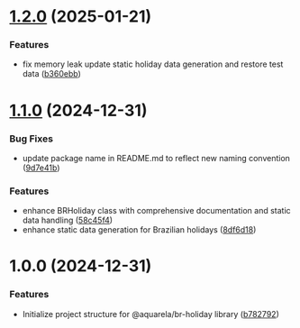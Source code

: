 # [1.2.0](https://github.com/aquarela-io/br-holiday/compare/v1.1.0...v1.2.0) (2025-01-21)


### Features

* fix memory leak update static holiday data generation and restore test data ([b360ebb](https://github.com/aquarela-io/br-holiday/commit/b360ebb86ba9b8feab42f2b7f7fafb246556f8e2))

# [1.1.0](https://github.com/aquarela-io/br-holiday/compare/v1.0.0...v1.1.0) (2024-12-31)


### Bug Fixes

* update package name in README.md to reflect new naming convention ([9d7e41b](https://github.com/aquarela-io/br-holiday/commit/9d7e41bedece7221dd635d4a00d4dc17811b39f1))


### Features

* enhance BRHoliday class with comprehensive documentation and static data handling ([58c45f4](https://github.com/aquarela-io/br-holiday/commit/58c45f4327f07ca5ae62534242769c7aa3072d3c))
* enhance static data generation for Brazilian holidays ([8df6d18](https://github.com/aquarela-io/br-holiday/commit/8df6d182dc9f586dbd6350eb91c7f27d19204d6a))

# 1.0.0 (2024-12-31)


### Features

* Initialize project structure for @aquarela/br-holiday library ([b782792](https://github.com/aquarela-io/br-holiday/commit/b7827923bb225f9fdc10d646acd258086602dd7b))
